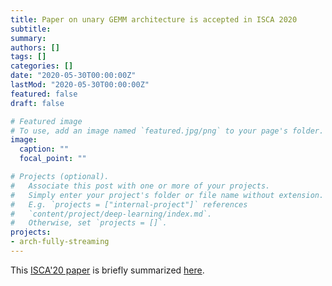 ```yaml
---
title: Paper on unary GEMM architecture is accepted in ISCA 2020
subtitle: 
summary: 
authors: []
tags: []
categories: []
date: "2020-05-30T00:00:00Z"
lastMod: "2020-05-30T00:00:00Z"
featured: false
draft: false

# Featured image
# To use, add an image named `featured.jpg/png` to your page's folder. 
image:
  caption: ""
  focal_point: ""

# Projects (optional).
#   Associate this post with one or more of your projects.
#   Simply enter your project's folder or file name without extension.
#   E.g. `projects = ["internal-project"]` references 
#   `content/project/deep-learning/index.md`.
#   Otherwise, set `projects = []`.
projects: 
- arch-fully-streaming
---
```


This [ISCA'20 paper](https://ieeexplore.ieee.org/document/9139000) is briefly summarized [here](https://unarycomputing.github.io/publication/2020-05-30-isca/).